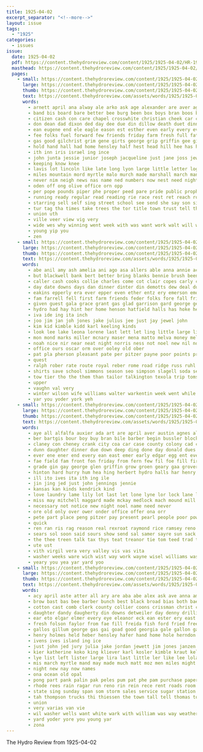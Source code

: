 ```yaml
---
title: 1925-04-02
excerpt_separator: "<!--more-->"
layout: issue
tags:
  - "1925"
categories:
  - issues
issue:
  date: 1925-04-02
  pdf: https://content.thehydroreview.com/content/1925/1925-04-02/HR-1925-04-02.pdf
  masthead: https://content.thehydroreview.com/content/1925/1925-04-02/masthead/HR-1925-04-02.jpg
  pages:
    - small: https://content.thehydroreview.com/content/1925/1925-04-02/small/HR-1925-04-02-01.jpg
      large: https://content.thehydroreview.com/content/1925/1925-04-02/large/HR-1925-04-02-01.jpg
      thumb: https://content.thehydroreview.com/content/1925/1925-04-02/thumbnails/HR-1925-04-02-01.jpg
      text: https://content.thehydroreview.com/assets/words/1925/1925-04-02/HR-1925-04-02-01.txt
      words:
        - arnett april ana alway ale arko ask age alexander are aver ago and aid all alley ang aud aiton able allen akery
        - band bis board bare better bee burg been box boys bran boos ber bane born bob bird bias bay books barber back but bennie bowe both bees bax bride bars bank boy bethel
        - citizen cash con care chapel crosswhite christian cheek car class company clever close circle comes can che church cloud came cause chu city clarence come collins colo
        - don dean dad dixon ded day dee due din dillow death duet dinner days daily date ding down during does
        - ean eugene end ele eagle eason est esther even early every ever ellsworth east easter
        - fee folks fuel forward few friends friday farm fresh full fath for ferret from first ford fone flowers fand farmer
        - gas good gilchrist grim gene girts george grip griffin gee given getting gray grade gilpin goes gras gloss grace gad gave going gold
        - hold hand hall had home hensley half hest head hill hee has host haye health how her hove him husband high hyde henry held hes hundred hearty hire house herman halls honor hoy hor hydro hey
        - ith inn iris israel ing ince
        - john junta jessie junior joseph jacqueline just jane joss jew
        - keeping know knee
        - lavis lot lincoln like late long lyon large little letter logan life last living let look lowers left live
        - miles mountain mord myrtle malo murch made marshall march many meighan men miss must may might most meo mace much mark melean moral malone monday mar morning matter
        - never nim neigh news nas name ned numbers now nest need night ner noon near neat new not
        - oden off ong olive office orn opp
        - per pope pounds piper phe proper peed pare pride public prophet pass point pest place plan poor pastor profit people private princess parsonage part pata pitts pitzer
        - running ready regular read reading rie race rest ret reach room ring rene rand ruth ree
        - starring sell self sing street school see send she say son sin special sil six scouten side shoe ship soul sally suter saturday streets sons stock suit shade senior sid set short such steele stockton second settle sider season sou soon sam shows sleet slagell shape standing slick store soc shoulder stay sed story samples sen seen seeker
        - tur tag tha times take trees the tor title town trust tell thrift them tast thi ted tarkington tree thomas tout ten ting
        - union uth
        - ville veer view vig very
        - wide wes why winning went week with was want work walt will waste weeks warning west wool williams wish wells well win while wife winners wilhelm
        - young yip you
        - zen
    - small: https://content.thehydroreview.com/content/1925/1925-04-02/small/HR-1925-04-02-02.jpg
      large: https://content.thehydroreview.com/content/1925/1925-04-02/large/HR-1925-04-02-02.jpg
      thumb: https://content.thehydroreview.com/content/1925/1925-04-02/thumbnails/HR-1925-04-02-02.jpg
      text: https://content.thehydroreview.com/assets/words/1925/1925-04-02/HR-1925-04-02-02.txt
      words:
        - abe anil amy ash amelia ani ago asa allers able anna annie acher arb ada all ali and are
        - but blackwell bank bert better bring blanks bennie brush been barnhart basket blough box bee baby born bova braly brown ball bast boys bob busi bernie
        - caller cash cooks collie charles come cot clair copes carly chas cedar county carn con corn chronic cave charlie can calle car coo call courts came canyon city
        - day date downs days dan dinner dinter din demotts dew deal duncan daughter dries dowey demotte
        - eakins epperly era ever epper even ether entz ery emerson emory every earl escot end
        - fam farrell fell first farm friends feder folks fore fall friend fay from ford fry for fire fletcher frank folk friday fillmore
        - given guest gala grace grant gas glad garrison gard george geary gertrude green gold goods ghering
        - hydro had hay hint her home henson hatfield halls has hoke herndon hidlebaugh him hoi hom henke hesser harold helma how homes hinton
        - iva ide ing ita inch
        - joo jim jan joh jones jake julius jee just jay jewel john
        - kim kid kimble kidd karl keeling kinds
        - look lee lake leona lorene last lett let ling little large list left lemon loan lon luther lone lights laur lay like line
        - mon mond marks miller mcnary maser mena matto melva money melvin mcpherson most myrtle monin mail mill miss magnolia margaret monday mose made men marion
        - noah nice nir near neat night norris ness not noel new nil north need
        - office ours oscar orm over ooley old ober
        - pat pla pherson pleasant pate per pitzer payne poor points proper pete pearl pent present parent pry post past pal proud parker pew
        - quest
        - ralph rober rate route royal reber rome road ridge russ ruhl rust ruth rates roy robertson res rus
        - shirts save school simmons season seo simpson slagell soda seven she summer sale smith spencer sunday ser south scott sunda show schoo strong sick span saturday seed son start special station springs sul sun silver storm staph sox sat suits sais sek stutzman see stary sid sales sis spring star sister still
        - tow tier tho the them than tailor talkington texola trip toms ton tool triplett tim tone tome ties
        - upper
        - vaughn val very
        - winter wilson wife williams walter warkentin week went while wish with witt weatherford will work was woods write wil
        - yar you yoder york yeh
    - small: https://content.thehydroreview.com/content/1925/1925-04-02/small/HR-1925-04-02-03.jpg
      large: https://content.thehydroreview.com/content/1925/1925-04-02/large/HR-1925-04-02-03.jpg
      thumb: https://content.thehydroreview.com/content/1925/1925-04-02/thumbnails/HR-1925-04-02-03.jpg
      text: https://content.thehydroreview.com/assets/words/1925/1925-04-02/HR-1925-04-02-03.txt
      words:
        - aye all alfalfa auxier ada art are april aver austin agnes alle ang allen anne arthur annie adkins ams ask and ago
        - ber bartgis bour boy buy bran bile barber begin bussler block big brand botham bale bem boat bony been best bart barr bot but bark bess bowels bey bush born better baia box bell
        - claney con cheney crank city coa car case county colony cad col come call cato cor came cal cece cine coo chance cowden cam court caddo charlie couch clyde corn clinton cord cai clock cain carl cotton
        - dunn daughter dinner due down deep ding done day donald dues days duce drape ditmore dairy dry
        - ever ene ener end every ean east emer early edgar egg ent even earl eld est erma eres excellent
        - fae field fam front fon friday from fern few fil foe fill first frank free for frieda friends flock favor ford fox falta fine
        - grade gin gay george glen griffin grow groen geary gaa grover general good gas given ground gillum ghost grain going gao
        - hinton hard hurry hum hea hing herbert hydro halls har henry hens harlin has hamilton head hand harmon her home handle hollis homer house hardware hugo hee had hume harry howard
        - ill ito ives ita ith ing ile
        - jin jing jed just john jennings jennie
        - kansas kan kinds kendrick kind
        - love laundry lame lily lot last let lone lyne lor lock lane lou lawrence little laun lay lin lynch ley
        - miss may mitchell maggard made mckay medlock mach mound mill milliner much matter musi monday monroe mok mason maude mae men mis march more means mar mcelroy mon momen
        - necessary not notice new night noel name need never
        - ore old only over ower onder office offer ona orr
        - pete part place peng pitzer pay present pearl people poor power porter porto parks pears purchase peter plant pro per paar pons past payne page
        - quick
        - ren ran ris rag reason real rexroat raymond rice ramsey reno run room reber roy rill res record
        - sears sol soon said sours show send sal samer sayre sun sack seis see service sak strong sid simple store sica season star sons settle severe sor sister still seuss sayles sees salt scott sell sok shorts sunday surprise she suter sin sae seger sem steele soe seed sale sam saturday
        - the thee treen talk tax thys teat treanor tie tom teed trad temple trial tho tak texas treas tay ting trom tennis thi too tag then tone try tast thing
        - ute ust
        - vith virgil vera very valley vis vas vita
        - washer weeks ware wich wist way work wayne wisel williams was worth week will wife well wes wilks watch weather wolf with
        - yeary you yea yar yard yoo
    - small: https://content.thehydroreview.com/content/1925/1925-04-02/small/HR-1925-04-02-04.jpg
      large: https://content.thehydroreview.com/content/1925/1925-04-02/large/HR-1925-04-02-04.jpg
      thumb: https://content.thehydroreview.com/content/1925/1925-04-02/thumbnails/HR-1925-04-02-04.jpg
      text: https://content.thehydroreview.com/assets/words/1925/1925-04-02/HR-1925-04-02-04.txt
      words:
        - acy april aste atter all ary are aba abe alex ask ave anna amos allee alvi ani apt and age
        - brow bast bas bee barber bunch best black broad bias both bae browne bose berry buff bank blakley burns barn boy bai bright bottle burn blanchard ber bie bird been beans bartel bene buys bay bryson better below
        - cotton cast comb clerk county collier coons crissman christ coffee corn class cody cen come cane champion cave cand cash cecil cutter care cream count cake combs company coy chick city call can cam che craft
        - daughter dandy daugherty din downs detweiler day denny drilling dry davis duke dash del dane dinner dick duck denberg
        - ear eto elgar elmer every eye eleanor eck ean ester ery east embers earp estee even este
        - fresh folson faylor from fae fill freida fish ford fried free first fan for fram farm fire fee frances fow flock few
        - gallos gillum george gas gai goad good georgia gale gallon gag glen guest gol garde graham greeson grass gilstrap
        - henry holmes held heber hensley hafer hand home hole herndon honey has hart harness hamilton hinton high hales harry halls holter hatfield hard hume hens hosey heer hardin heger hana house hay hydro
        - ivens ives island ing ice
        - just john jed jury julia jake jordan jewett jim jones janzen jump jit
        - kier katherine koko king kliever karl kosler kimble kraut kellar kinds kart
        - lye list left lister large lira last little ler like lee lola laun line leonard lynn loss lat lorene lie lizzie lane
        - mis march myrtle mand may made much matt moz men miles might maa mete mate mile money mares male mor miss miller mound mages mules macy market mol monday mise mere morgan mariah mun man monte
        - night new nay now names
        - ona ocean old opal
        - pong part pank palin pak peles pum pat phe pam purchase paper pure pork patterson per pen par plain parmer por pump phon palas pel pile pelton pruitt pers pet pils pate
        - rhode rees rain ragar run reno rin rein rece rent roads room running roy ray red rane rock ruhl ranks ridenour rolla row rake rate
        - state sing sunday span som storm sales service sugar station stoves supply simmons sauce setting south spark sot store sae single sale sele sad shade stevens sam save strain see sells spray sudan siew standard say she school schreck settle saturday salyer stove straw sun santa saint sata sear stalk smith salb send son
        - tah thompson trucks thi thiessen the town tall tell thomas towns thacker then than them tor taste tho tal tin tee tanger taylor toa ting tat times take
        - union
        - very varias van vie
        - wil washer wells want white wark with william was way weatherford well wie week water will west wilson weeks wilt wes woods wale write work whit
        - yard yoder yore you young yar
        - zona
---
```


The Hydro Review from 1925-04-02

<!--more-->

